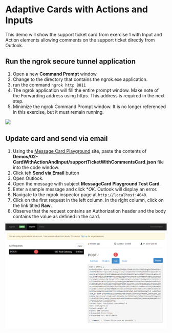 # Adaptive Cards with Actions and Inputs

This demo will show the support ticket card from exercise 1 with Input and Action elements allowing comments on the support ticket directly from Outlook.

## Run the ngrok secure tunnel application

1. Open a new **Command Prompt** window.
1. Change to the directory that contains the ngrok.exe application.
1. run the command `ngrok http 8011`
1. The ngrok application will fill the entire prompt window. Make note of the Forwarding address using https. This address is required in the next step.
1. Minimize the ngrok Command Prompt window. It is no longer referenced in this exercise, but it must remain running.

![](Images/ngrokTunnel.png)

## Update card and send via email

1. Using the [Message Card Playground](https://messagecardplayground.azurewebsites.net) site, paste the contents of **Demos/02-CardWithActionAndInput/supportTicketWithCommentsCard.json** file into the code window.
1. Click teh **Send via Email** button
1. Open Outlook.
1. Open the message with subject **MessageCard Playground Test Card**.
1. Enter a sample message and click **OK*. Outlook will display an error.
1. Navigate to the ngrok inspector page at `http://localhost:4040`.
1. Click on the first request in the left column. In the right column, click on the link titled **Raw**.
1. Observe that the request contains an Authorization header and the body contains the value as defined in the card.

![ngrok Inspector](../../Images/ngrokInspector.png)

